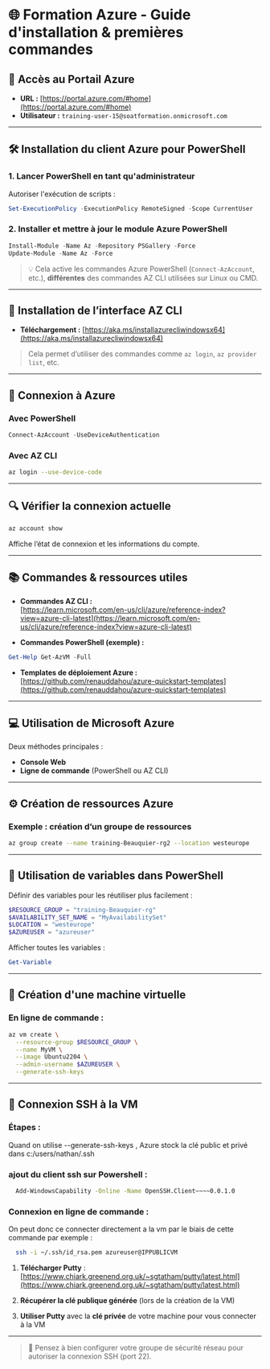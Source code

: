 # 🌐 Formation Azure - Guide d'installation & premières commandes

## 🔗 Accès au Portail Azure

- **URL :** [https://portal.azure.com/#home](https://portal.azure.com/#home)  
- **Utilisateur :** `training-user-15@soatformation.onmicrosoft.com`

---

## 🛠️ Installation du client Azure pour PowerShell

### 1. Lancer PowerShell en tant qu'administrateur

Autoriser l'exécution de scripts :

```powershell
Set-ExecutionPolicy -ExecutionPolicy RemoteSigned -Scope CurrentUser
```

### 2. Installer et mettre à jour le module Azure PowerShell

```powershell
Install-Module -Name Az -Repository PSGallery -Force
Update-Module -Name Az -Force
```

> 💡 Cela active les commandes Azure PowerShell (`Connect-AzAccount`, etc.), **différentes** des commandes AZ CLI utilisées sur Linux ou CMD.

---

## 🔧 Installation de l’interface AZ CLI

- **Téléchargement :** [https://aka.ms/installazurecliwindowsx64](https://aka.ms/installazurecliwindowsx64)

> Cela permet d’utiliser des commandes comme `az login`, `az provider list`, etc.

---

## 🔐 Connexion à Azure

### Avec PowerShell

```powershell
Connect-AzAccount -UseDeviceAuthentication
```

### Avec AZ CLI

```bash
az login --use-device-code
```

---

## 🔍 Vérifier la connexion actuelle

```bash
az account show
```

Affiche l’état de connexion et les informations du compte.

---

## 📚 Commandes & ressources utiles

- **Commandes AZ CLI :**  
  [https://learn.microsoft.com/en-us/cli/azure/reference-index?view=azure-cli-latest](https://learn.microsoft.com/en-us/cli/azure/reference-index?view=azure-cli-latest)

- **Commandes PowerShell (exemple) :**

```powershell
Get-Help Get-AzVM -Full
```

- **Templates de déploiement Azure :**  
  [https://github.com/renauddahou/azure-quickstart-templates](https://github.com/renauddahou/azure-quickstart-templates)

---

## 💻 Utilisation de Microsoft Azure

Deux méthodes principales :

- **Console Web**
- **Ligne de commande** (PowerShell ou AZ CLI)

---

## ⚙️ Création de ressources Azure

### Exemple : création d’un groupe de ressources

```bash
az group create --name training-Beauquier-rg2 --location westeurope
```

---

## 🧮 Utilisation de variables dans PowerShell

Définir des variables pour les réutiliser plus facilement :

```powershell
$RESOURCE_GROUP = "training-Beauquier-rg"
$AVAILABILITY_SET_NAME = "MyAvailabilitySet"
$LOCATION = "westeurope"
$AZUREUSER = "azureuser"
```

Afficher toutes les variables :

```powershell
Get-Variable
```

---

## 🚀 Création d'une machine virtuelle

### En ligne de commande :

```bash
az vm create \
  --resource-group $RESOURCE_GROUP \
  --name MyVM \
  --image Ubuntu2204 \
  --admin-username $AZUREUSER \
  --generate-ssh-keys
```

---

## 🔐 Connexion SSH à la VM

### Étapes : 
Quand on utilise --generate-ssh-keys , Azure stock la clé public et privé dans c:/users/nathan/.ssh

### ajout du client ssh sur Powershell :
```bash
  Add-WindowsCapability -Online -Name OpenSSH.Client~~~~0.0.1.0
```

### Connexion en ligne de commande :
On peut donc ce connecter directement a la vm par le biais de cette commande par exemple :
```bash
  ssh -i ~/.ssh/id_rsa.pem azureuser@IPPUBLICVM
```

1. **Télécharger Putty** :  
   [https://www.chiark.greenend.org.uk/~sgtatham/putty/latest.html](https://www.chiark.greenend.org.uk/~sgtatham/putty/latest.html)

2. **Récupérer la clé publique générée** (lors de la création de la VM)

3. **Utiliser Putty** avec la **clé privée** de votre machine pour vous connecter à la VM

---


> 🧠 Pensez à bien configurer votre groupe de sécurité réseau pour autoriser la connexion SSH (port 22).
